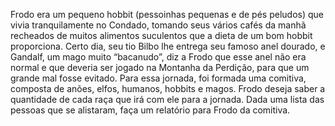 Frodo era um pequeno hobbit (pessoinhas pequenas e de pés peludos) que vivia tranquilamente no Condado, tomando seus vários cafés da manhã recheados de muitos alimentos suculentos que a dieta de um bom hobbit proporciona.
Certo dia, seu tio Bilbo lhe entrega seu famoso anel dourado, e Gandalf, um mago muito “bacanudo”, diz a Frodo que esse anel não era normal e que deveria ser jogado na Montanha da Perdição, para que um grande mal fosse evitado. Para essa jornada, foi formada uma comitiva, composta de anões, elfos, humanos, hobbits e magos.
Frodo deseja saber a quantidade de cada raça que irá com ele para a jornada. Dada uma lista das pessoas que se alistaram, faça um relatório para Frodo da comitiva. 